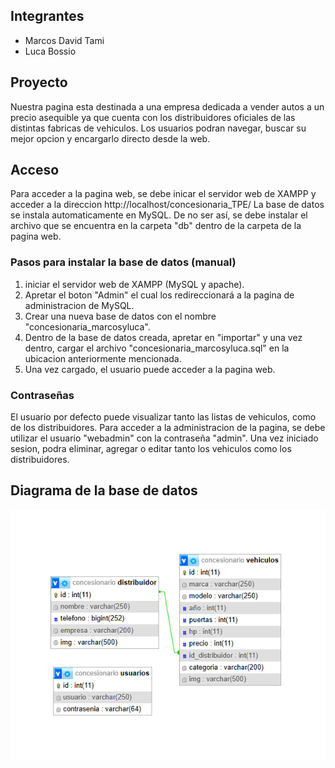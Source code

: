 ## Integrantes

- Marcos David Tami
- Luca Bossio

## Proyecto

Nuestra pagina esta destinada a una empresa dedicada a vender autos a un precio asequible ya que cuenta con los distribuidores oficiales de las distintas fabricas de vehiculos.
Los usuarios podran navegar, buscar su mejor opcion y encargarlo directo desde la web.

## Acceso

Para acceder a la pagina web, se debe inicar el servidor web de XAMPP y acceder a la direccion http://localhost/concesionaria_TPE/
La base de datos se instala automaticamente en MySQL. De no ser así, se debe instalar el archivo que se encuentra en la carpeta "db" dentro de la carpeta de la pagina web.

### Pasos para instalar la base de datos (manual)

1. iniciar el servidor web de XAMPP (MySQL y apache).
2. Apretar el boton "Admin" el cual los redireccionará a la pagina de administracion de MySQL.
3. Crear una nueva base de datos con el nombre "concesionaria_marcosyluca".
4. Dentro de la base de datos creada, apretar en "importar" y una vez dentro, cargar el archivo "concesionaria_marcosyluca.sql" en la ubicacion anteriormente mencionada.
5. Una vez cargado, el usuario puede acceder a la pagina web.

### Contraseñas

El usuario por defecto puede visualizar tanto las listas de vehiculos, como de los distribuidores. Para acceder a la administracion de la pagina, se debe utilizar el usuario "webadmin" con la contraseña "admin". Una vez iniciado sesion, podra eliminar, agregar o editar tanto los vehiculos como los distribuidores.

## Diagrama de la base de datos

![diagrama](concesionaria-db.png)